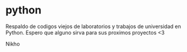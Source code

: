 # python

Respaldo de codigos viejos de laboratorios y trabajos de universidad en Python.
Espero que alguno sirva para sus proximos proyectos <3

Nikho
